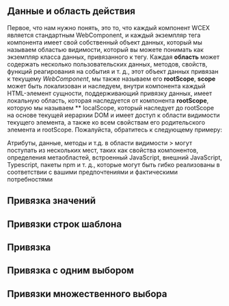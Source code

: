 <!--DESC: {icon:{name:"explore"},id:2} -->



## Данные и область действия
Первое, что нам нужно понять, это то, что каждый компонент WCEX является стандартным WebComponent, и каждый экземпляр тега компонента имеет свой собственный объект данных, который мы называем областью видимости, который вы можете понимать как экземпляр класса данных, привязанного к тегу.
Каждая **область** может содержать несколько пользовательских данных, методов, свойств, функций реагирования на события и т. д., этот объект данных привязан к текущему _WebComponent_, мы также называем его **rootScope**, **scope** может быть локализован и наследуем, внутри компонента каждый HTML-элемент сущности, поддерживающий привязку данных, имеет локальную область, которая наследуется от компонента **rootScope**, которую мы называем ** localScope, который наследует до rootScope на основе текущей иерархии DOM и имеет доступ к области видимости текущего элемента, а также ко всем свойствам его родительского элемента и rootScope. Пожалуйста, обратитесь к следующему примеру:

Атрибуты, данные, методы и т.д. в области видимости > могут поступать из нескольких мест, таких как свойства компонентов, определения метаобластей, встроенный JavaScript, внешний JavaScript, Typescript, пакеты npm и т. д., которые могут быть гибко реализованы в соответствии с вашими предпочтениями и фактическими потребностями

<div><wcex-doc.com-playground files="['ext/app1/index.html','ext/app1/app.html','ext/app1/data.js']"></wcex-doc.com-playground></div>


## Привязка значений

## Привязки строк шаблона


## Привязка


## Привязка с одним выбором


## Привязки множественного выбора

